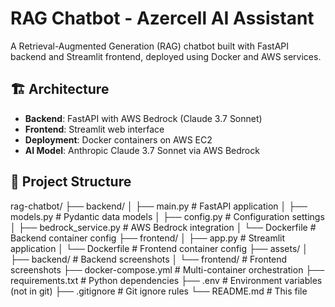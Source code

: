 # RAG Chatbot - Azercell AI Assistant

A Retrieval-Augmented Generation (RAG) chatbot built with FastAPI backend and Streamlit frontend, deployed using Docker and AWS services.

## 🏗️ Architecture

- **Backend**: FastAPI with AWS Bedrock (Claude 3.7 Sonnet)
- **Frontend**: Streamlit web interface
- **Deployment**: Docker containers on AWS EC2
- **AI Model**: Anthropic Claude 3.7 Sonnet via AWS Bedrock

## 📁 Project Structure

rag-chatbot/
├── backend/
│   ├── main.py              # FastAPI application
│   ├── models.py            # Pydantic data models
│   ├── config.py            # Configuration settings
│   ├── bedrock_service.py   # AWS Bedrock integration
│   └── Dockerfile           # Backend container config
├── frontend/
│   ├── app.py              # Streamlit application
│   └── Dockerfile          # Frontend container config
├── assets/
│   ├── backend/            # Backend screenshots
│   └── frontend/           # Frontend screenshots
├── docker-compose.yml      # Multi-container orchestration
├── requirements.txt        # Python dependencies
├── .env                   # Environment variables (not in git)
├── .gitignore            # Git ignore rules
└── README.md             # This file


